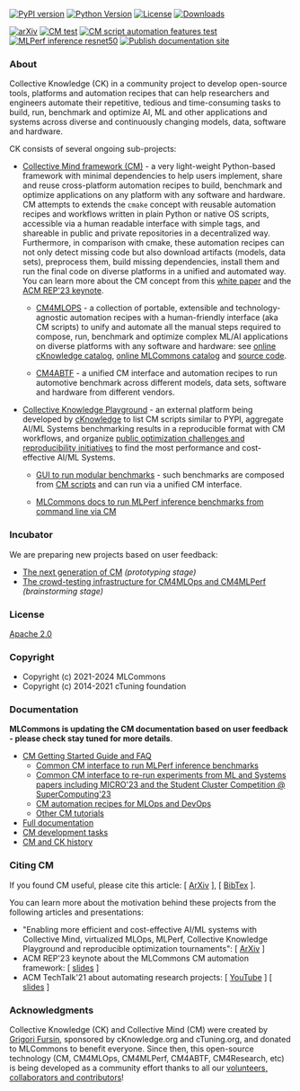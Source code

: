 [![PyPI version](https://badge.fury.io/py/cmind.svg)](https://pepy.tech/project/cmind)
[![Python Version](https://img.shields.io/badge/python-3+-blue.svg)](https://github.com/mlcommons/ck/tree/master/cm/cmind)
[![License](https://img.shields.io/badge/License-Apache%202.0-green)](LICENSE.md)
[![Downloads](https://static.pepy.tech/badge/cmind)](https://pepy.tech/project/cmind)

[![arXiv](https://img.shields.io/badge/arXiv-2406.16791-b31b1b.svg)](https://arxiv.org/abs/2406.16791)
[![CM test](https://github.com/mlcommons/ck/actions/workflows/test-cm.yml/badge.svg)](https://github.com/mlcommons/ck/actions/workflows/test-cm.yml)
[![CM script automation features test](https://github.com/mlcommons/ck/actions/workflows/test-cm-script-features.yml/badge.svg)](https://github.com/mlcommons/ck/actions/workflows/test-cm-script-features.yml)
[![MLPerf inference resnet50](https://github.com/mlcommons/ck/actions/workflows/test-mlperf-inference-resnet50.yml/badge.svg)](https://github.com/mlcommons/ck/actions/workflows/test-mlperf-inference-resnet50.yml)
[![Publish documentation site](https://github.com/mlcommons/ck/actions/workflows/publish.yaml/badge.svg)](https://github.com/mlcommons/ck/actions/workflows/publish.yaml)

### About

Collective Knowledge (CK) in a community project to develop open-source tools, platforms and automation recipes 
that can help researchers and engineers automate their repetitive, tedious and time-consuming tasks
to build, run, benchmark and optimize AI, ML and other applications and systems 
across diverse and continuously changing models, data, software and hardware.

CK consists of several ongoing sub-projects:

* [Collective Mind framework (CM)](cm) - a very light-weight Python-based framework with minimal dependencies
  to help users implement, share and reuse cross-platform automation recipes to 
  build, benchmark and optimize applications on any platform
  with any software and hardware. CM attempts to extends the `cmake` concept 
  with reusable automation recipes and workflows written in plain Python or native OS scripts,
  accessible via a human readable interface with simple tags,
  and shareable in public and private repositories in a decentralized way.
  Furthermore, in comparison with cmake, these automation recipes can not only detect missing code 
  but also download artifacts (models, data sets), preprocess them, build missing 
  dependencies, install them and run the final code on diverse platforms in a unified and automated way.
  You can learn more about the CM concept from this [white paper](https://arxiv.org/abs/2406.16791) 
  and the [ACM REP'23 keynote](https://doi.org/10.5281/zenodo.8105339).


  * [CM4MLOPS](https://github.com/mlcommons/cm4mlops) - 
    a collection of portable, extensible and technology-agnostic automation recipes
    with a human-friendly interface (aka CM scripts) to unify and automate all the manual steps required to compose, run, benchmark and optimize complex ML/AI applications 
    on diverse platforms with any software and hardware: see [online cKnowledge catalog](https://access.cknowledge.org/playground/?action=scripts),
    [online MLCommons catalog](https://docs.mlcommons.org/cm4mlops/scripts) 
    and [source code](https://github.com/mlcommons/cm4mlops/blob/master/script).

  * [CM4ABTF](https://github.com/mlcommons/cm4abtf) - a unified CM interface and automation recipes
    to run automotive benchmark across different models, data sets, software and hardware from different vendors.

* [Collective Knowledge Playground](https://access.cKnowledge.org) - an external platform being developed by [cKnowledge](https://cKnowledge.org)
  to list CM scripts similar to PYPI, aggregate AI/ML Systems benchmarking results in a reproducible format with CM workflows, 
  and organize [public optimization challenges and reproducibility initiatives](https://access.cknowledge.org/playground/?action=challenges) 
  to find the most performance and cost-effective AI/ML Systems.

  * [GUI to run modular benchmarks](https://access.cknowledge.org/playground/?action=howtorun) - such benchmarks 
    are composed from [CM scripts](https://access.cknowledge.org/playground/?action=scripts)
    and can run via a unified CM interface.

  * [MLCommons docs to run MLPerf inference benchmarks from command line via CM](https://docs.mlcommons.org/inference)

### Incubator

We are preparing new projects based on user feedback:
* [The next generation of CM](_incubator/cm-next-gen) *(prototyping stage)*
* [The crowd-testing infrastructure for CM4MLOps and CM4MLPerf](_incubator/cm4mlops-testing) *(brainstorming stage)*


### License

[Apache 2.0](LICENSE.md)

### Copyright

* Copyright (c) 2021-2024 MLCommons
* Copyright (c) 2014-2021 cTuning foundation


### Documentation

**MLCommons is updating the CM documentation based on user feedback - please check stay tuned for more details**.

* [CM Getting Started Guide and FAQ](docs/getting-started.md)
  * [Common CM interface to run MLPerf inference benchmarks](docs/mlperf/inference)
  * [Common CM interface to re-run experiments from ML and Systems papers including MICRO'23 and the Student Cluster Competition @ SuperComputing'23](docs/tutorials/common-interface-to-reproduce-research-projects.md)
  * [CM automation recipes for MLOps and DevOps](https://access.cknowledge.org/playground/?action=scripts)
  * [Other CM tutorials](docs/tutorials)
* [Full documentation](docs/README.md)
* [CM development tasks](docs/taskforce.md#current-tasks)
* [CM and CK history](docs/history.md)


### Citing CM

If you found CM useful, please cite this article: 
[ [ArXiv](https://arxiv.org/abs/2406.16791) ], [ [BibTex](https://github.com/mlcommons/ck/blob/master/citation.bib) ].

You can learn more about the motivation behind these projects from the following articles and presentations:

* "Enabling more efficient and cost-effective AI/ML systems with Collective Mind, virtualized MLOps, MLPerf, Collective Knowledge Playground and reproducible optimization tournaments": [ [ArXiv](https://arxiv.org/abs/2406.16791) ] 
* ACM REP'23 keynote about the MLCommons CM automation framework: [ [slides](https://doi.org/10.5281/zenodo.8105339) ] 
* ACM TechTalk'21 about automating research projects: [ [YouTube](https://www.youtube.com/watch?v=7zpeIVwICa4) ] [ [slides](https://learning.acm.org/binaries/content/assets/leaning-center/webinar-slides/2021/grigorifursin_techtalk_slides.pdf) ]

### Acknowledgments

Collective Knowledge (CK) and Collective Mind (CM) were created by [Grigori Fursin](https://cKnowledge.org/gfursin),
sponsored by cKnowledge.org and cTuning.org, and donated to MLCommons to benefit everyone. 
Since then, this open-source technology (CM, CM4MLOps, CM4MLPerf, CM4ABTF, CM4Research, etc)
is being developed as a community effort thanks to all our
[volunteers, collaborators and contributors](https://github.com/mlcommons/ck/blob/master/CONTRIBUTING.md)! 
